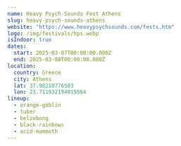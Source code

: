 ```yaml
---
name: Heavy Psych Sounds Fest Athens
slug: heavy-psych-sounds-athens
website: "https://www.heavypsychsounds.com/fests.htm"
logo: /img/festivals/hps.webp
isIndoor: true
dates:
  start: 2025-03-07T00:00:00.000Z
  end: 2025-03-08T00:00:00.000Z
location:
  country: Greece
  city: Athens
  lat: 37.98210776503
  lon: 23.711932194015564
lineup:
  - orange-goblin
  - tuber
  - belzebong
  - black-rainbows
  - acid-mammoth
---
```

